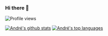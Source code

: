 ### Hi there 👋

![Profile views](https://gpvc.arturio.dev/And0re)

[![André's github stats](https://github-readme-stats.vercel.app/api?username=and0re&count_private=true&show_icons=true&theme=dracula)](https://github.com/And0re/github-readme-stats)
[![André's top languages](https://github-readme-stats.vercel.app/api/top-langs/?username=And0re&theme=blue-green)](https://github.com/And0re/github-readme-stats)

<!--
**And0re/And0re** is a ✨ _special_ ✨ repository because its `README.md` (this file) appears on your GitHub profile.

Here are some ideas to get you started:

- 🔭 I’m currently working on ...
- 🌱 I’m currently learning ...
- 👯 I’m looking to collaborate on ...
- 🤔 I’m looking for help with ...
- 💬 Ask me about ...
- 📫 How to reach me: ...
- 😄 Pronouns: ...
- ⚡ Fun fact: ...

[![Ask Me Anything !](https://img.shields.io/badge/Ask%20me-anything-1abc9c.svg)](https://GitHub.com/And0re/ama)
[![GitHub commits](https://badgen.net/github/commits/Naereen/Strapdown.js)](https://GitHub.com/Naereen/StrapDown.js/commit/)
[![GitHub latest commit](https://badgen.net/github/last-commit/Naereen/Strapdown.js)](https://GitHub.com/Naereen/StrapDown.js/commit/)
[![GitHub stars](https://badgen.net/github/stars/Naereen/Strapdown.js)](https://GitHub.com/Naereen/StrapDown.js/stargazers/)
-->
